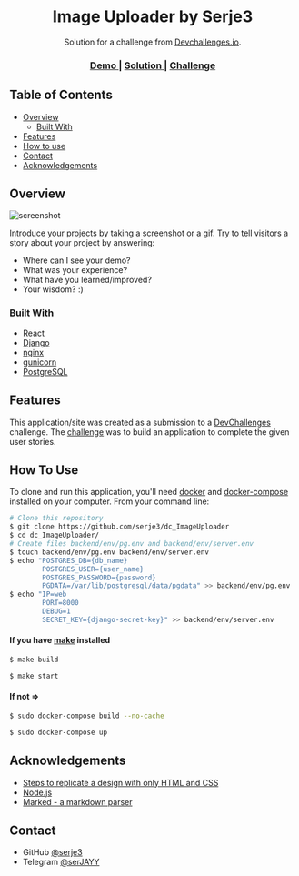 <!-- Please update value in the {}  -->

<h1 align="center">Image Uploader by Serje3</h1>

<div align="center">
   Solution for a challenge from  <a href="http://devchallenges.io" target="_blank">Devchallenges.io</a>.
</div>

<div align="center">
  <h3>
    <a href="https://github.com/serje3/dc_ImageUploader/tree/master/demo">
      Demo
    </a>
    <span> | </span>
    <a href="https://github.com/serje3/dc_ImageUploader/">
      Solution
    </a>
    <span> | </span>
    <a href="https://devchallenges.io/challenges/O2iGT9yBd6xZBrOcVirx">
      Challenge
    </a>
  </h3>
</div>

<!-- TABLE OF CONTENTS -->

## Table of Contents

- [Overview](#overview)
  - [Built With](#built-with)
- [Features](#features)
- [How to use](#how-to-use)
- [Contact](#contact)
- [Acknowledgements](#acknowledgements)

<!-- OVERVIEW -->

## Overview

![screenshot](https://user-images.githubusercontent.com/16707738/92399059-5716eb00-f132-11ea-8b14-bcacdc8ec97b.png)

Introduce your projects by taking a screenshot or a gif. Try to tell visitors a story about your project by answering:

- Where can I see your demo?
- What was your experience?
- What have you learned/improved?
- Your wisdom? :)

### Built With

<!-- This section should list any major frameworks that you built your project using. Here are a few examples.-->

- [React](https://reactjs.org/)
- [Django](https://www.djangoproject.com/)
- [nginx](https://nginx.org/ru/)
- [gunicorn](https://gunicorn.org/)
- [PostgreSQL](https://www.postgresql.org/)

## Features

<!-- List the features of your application or follow the template. Don't share the figma file here :) -->

This application/site was created as a submission to a [DevChallenges](https://devchallenges.io/challenges) challenge. The [challenge](https://devchallenges.io/challenges/O2iGT9yBd6xZBrOcVirx) was to build an application to complete the given user stories.

## How To Use

<!-- Example: -->

To clone and run this application, you'll need [docker](https://docs.docker.com/engine/install/) and [docker-compose](https://docs.docker.com/compose/install/) installed on your computer. From your command line:

```bash
# Clone this repository
$ git clone https://github.com/serje3/dc_ImageUploader
$ cd dc_ImageUploader/
# Create files backend/env/pg.env and backend/env/server.env 
$ touch backend/env/pg.env backend/env/server.env
$ echo "POSTGRES_DB={db_name} 
        POSTGRES_USER={user_name}
        POSTGRES_PASSWORD={password}
        PGDATA=/var/lib/postgresql/data/pgdata" >> backend/env/pg.env
$ echo "IP=web
        PORT=8000
        DEBUG=1
        SECRET_KEY={django-secret-key}" >> backend/env/server.env
```

#### If you have [make](https://www.gnu.org/software/make/) installed
```bash
$ make build

$ make start
```
#### If not =>
```bash
$ sudo docker-compose build --no-cache

$ sudo docker-compose up
```

## Acknowledgements

<!-- This section should list any articles or add-ons/plugins that helps you to complete the project. This is optional but it will help you in the future. For example -->

- [Steps to replicate a design with only HTML and CSS](https://devchallenges-blogs.web.app/how-to-replicate-design/)
- [Node.js](https://nodejs.org/)
- [Marked - a markdown parser](https://github.com/chjj/marked)

## Contact

- GitHub [@serje3](https://github.com/serje3)
- Telegram [@serJAYY](https://telegram.org)

